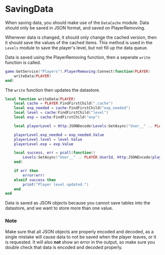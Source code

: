 # SavingData

When saving data, you should make use of the `DataCache` module.
Data should only be saved in JSON format, and saved on PlayerRemoving.

Whenever data is changed, it should only change the cached version, then it should save the values of the cached items.
This method is used in the `Levels` module to save the player's level, but not fill up the data queue.

Data is saved using the PlayerRemoving function, then a seperate `write` function is called.
```lua
game:GetService("Players").PlayerRemoving:Connect(function(PLAYER)
	writeData(PLAYER)
end)
```
The `write` function then updates the datastore.
```lua
local function writeData(PLAYER)
	local cache = PLAYER:FindFirstChild(".cache")
	local exp_needed = cache:FindFirstChild("exp_needed")
	local level = cache:FindFirstChild("level")
	local exp = cache:FindFirstChild("exp")

	local playerLevel = Http:JSONDecode(Levels:GetAsync("User__" .. PLAYER.UserId))

	playerLevel.exp_needed = exp_needed.Value
	playerLevel.level = level.Value
	playerLevel.exp = exp.Value

	local success, err = pcall(function()
		Levels:SetAsync("User__" .. PLAYER.UserId, Http:JSONEncode(playerLevel))
	end)

	if err then
		error(err)
	elseif success then
		print("Player level updated.")
	end
end
```
Data is saved as JSON objects because you cannot save tables into the datastore, and we want to store more than one value.

### Note
Make sure that all JSON objects are properly encoded and decoded, as a single mistake will cause data to not be saved when the player leaves, or it is requested. 
It will also **not** show an error in the output, so make sure you double check that data is encoded and decoded properly.
